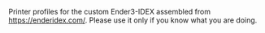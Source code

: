 Printer profiles for the custom Ender3-IDEX assembled from https://enderidex.com/. Please use it only if you know what you are doing.
